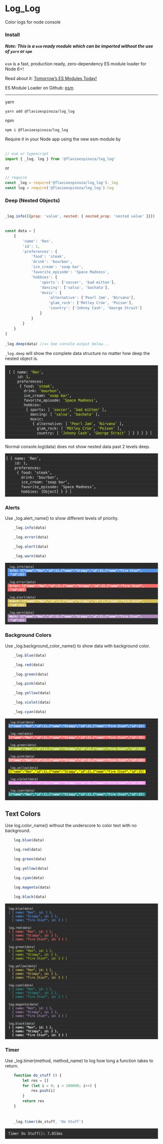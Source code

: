 # Log_Log

Color logs for node console

### Install

##### Note: This is a `esm` ready module which can be imported without the use of `yarn` or `npm`

`esm` is a fast, production ready, zero-dependency ES module loader for Node 6+!

Read about it: [Tomorrow’s ES Modules Today!](https://medium.com/web-on-the-edge/tomorrows-es-modules-today-c53d29ac448c)

ES Module Loader on Github: [esm](https://github.com/standard-things/esm)


---
yarn

```shell
yarn add @flavioespinoza/log_log
```


npm
```shell
npm i @flavioespinoza/log_log
```

Require it in your Node app using the new esm module by 
```javascript

// esm or typescript
import { _log, log } from '@flavioespinoza/log_log'
```

or 

```javascript
// require
const _log = require('@flavioespinoza/log_log')._log
const log = require('@flavioespinoza/log_log').log
```

### Deep (Nested Objects)

```javascript

_log.info([{prop: 'value', nested: { nested_prop: 'nested value' }}])

```

```javascript

const data = [
	{
		'name': 'Ren',
		'id': 1,
		'preferences': {
			'food': 'steak',
			'drink': 'bourbon',
			'ice_cream': 'soap bar',
			'favorite_episode': 'Space Madness',
			'hobbies': {
				'sports': ['soccer', 'bad mitten'],
				'dancing': ['salsa', 'bachata'],
				'music': {
					'alternative': ['Pearl Jam', 'Nirvana'],
					'glam_rock': ['Mötley Crüe', 'Poison'],
					'country': ['Johnny Cash', 'George Strait']
				}
			}
		}
	}
]

_log.deep(data) //=> See console output below...

```

`_log.deep` will show the complete data structure no matter how deep the nested object is.

![deep](./img/deep.png)


Normal console.log(data) does not show nested data past 2 levels deep.

![deep](./img/console_log.png)


### Alerts

Use _log.alert_name() to show different levels of priority.

```javascript
    _log.info(data)
```

```javascript
    _log.error(data)
```

```javascript
    _log.alert(data)
```

```javascript
    _log.warn(data)
```

![alerts](./img/alerts.png)


### Background Colors

Use _log.background_color_name() to show data with background color.

```javascript
    _log.blue(data)
```

```javascript
    _log.red(data)
```

```javascript
    _log.green(data)
```

```javascript
    _log.pink(data)
```

```javascript
    _log.yellow(data)
```

```javascript
    _log.violet(data)
```

```javascript
    _log.cyan(data)
```

![colors](./img/colors.png)


## Text Colors

Use log.color_name() without the underscore to color text with no background.

```javascript
    log.blue(data)
```

```javascript
    log.red(data)
```

```javascript
    log.green(data)
```

```javascript
    log.yellow(data)
```

```javascript
    log.cyan(data)
```

```javascript
    log.magenta(data)
```

```javascript
    log.black(data)
```

![text](./img/text.png)


### Timer

Use _log.timer(method, method_name) to log how long a function takes to return.

```javascript
    function do_stuff () {
    	let res = []
    	for (let i = 0; i < 100000; i++) {
    		res.push(i)
    	}
    	return res
    }


    _log.timer(do_stuff, 'Do Stuff')

```

![log_timer](./img/log_timer.png)

